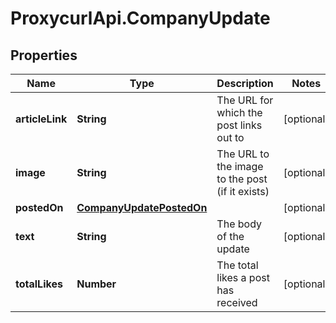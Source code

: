 # ProxycurlApi.CompanyUpdate

## Properties

Name | Type | Description | Notes
------------ | ------------- | ------------- | -------------
**articleLink** | **String** | The URL for which the post links out to | [optional] 
**image** | **String** | The URL to the image to the post (if it exists) | [optional] 
**postedOn** | [**CompanyUpdatePostedOn**](CompanyUpdatePostedOn.md) |  | [optional] 
**text** | **String** | The body of the update | [optional] 
**totalLikes** | **Number** | The total likes a post has received | [optional] 


